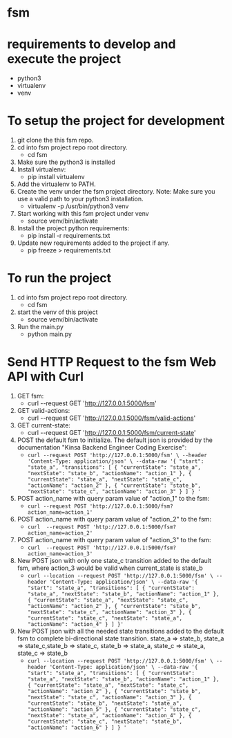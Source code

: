 # fsm

# requirements to develop and execute the project
* python3
* virtualenv
* venv

# To setup the project for development
1. git clone the this fsm repo.
2. cd into fsm project repo root directory.
    * cd fsm
3. Make sure the python3 is installed
4. Install virtualenv:
    * pip install virtualenv
5. Add the virtualenv to PATH.
6. Create the venv under the fsm project directory. Note: Make sure you use a valid path to your python3 installation.
    * virtualenv -p /usr/bin/python3 venv
7. Start working with this fsm project under venv
    * source venv/bin/activate 
8. Install the project python requirements:
    * pip install -r requirements.txt
9. Update new requirements added to the project if any.
    * pip freeze > requirements.txt


# To run the project
1. cd into fsm project repo root directory.
    * cd fsm
2. start the venv of this project
    * source venv/bin/activate 
3. Run the main.py
    * python main.py

# Send HTTP Request to the fsm Web API with Curl
1. GET fsm:
    * curl --request GET 'http://127.0.0.1:5000/fsm'
2. GET valid-actions:
    * curl --request GET 'http://127.0.0.1:5000/fsm/valid-actions'
3. GET current-state:
    * curl --request GET 'http://127.0.0.1:5000/fsm/current-state'
4. POST the default fsm to initialize. The default json is provided by the documentation "Kinsa Backend Engineer Coding Exercise":
    * `curl --request POST 'http://127.0.0.1:5000/fsm' \
--header 'Content-Type: application/json' \
--data-raw '{
  "start": "state_a",
  "transitions": [
    {
      "currentState": "state_a",
      "nextState": "state_b",
      "actionName": "action_1"
    },
    {
      "currentState": "state_a",
      "nextState": "state_c",
      "actionName": "action_2"
    },
    {
      "currentState": "state_b",
      "nextState": "state_c",
      "actionName": "action_3"
    }
  ]
}
'`
5. POST action_name with query param value of "action_1" to the fsm:
    * `curl --request POST 'http://127.0.0.1:5000/fsm?action_name=action_1'` 
6. POST action_name with query param value of "action_2" to the fsm:
    * `curl  --request POST 'http://127.0.0.1:5000/fsm?action_name=action_2'` 
7. POST action_name with query param value of "action_3" to the fsm:
    * `curl  --request POST 'http://127.0.0.1:5000/fsm?action_name=action_3'` 
8. New POST json with only one state_c transition added to the default fsm, where action_3 would be valid when current_state is state_b
    * `curl --location --request POST 'http://127.0.0.1:5000/fsm' \
--header 'Content-Type: application/json' \
--data-raw '{
  "start": "state_a",
  "transitions": [
    {
      "currentState": "state_a",
      "nextState": "state_b",
      "actionName": "action_1"
    },
    {
      "currentState": "state_a",
      "nextState": "state_c",
      "actionName": "action_2"
    },
    {
      "currentState": "state_b",
      "nextState": "state_c",
      "actionName": "action_3"
    },
    {
      "currentState": "state_c",
      "nextState": "state_a",
      "actionName": "action_4"
    }
  ]
}'`
9. New POST json with all the needed state transitions added to the default fsm to complete bi-directional state transition. state_a => state_b, state_a => state_c,state_b => state_c, state_b => state_a, state_c => state_a, state_c => state_b
    * `curl --location --request POST 'http://127.0.0.1:5000/fsm' \
--header 'Content-Type: application/json' \
--data-raw '{
  "start": "state_a",
  "transitions": [
    {
      "currentState": "state_a",
      "nextState": "state_b",
      "actionName": "action_1"
    },
    {
      "currentState": "state_a",
      "nextState": "state_c",
      "actionName": "action_2"
    },
    {
      "currentState": "state_b",
      "nextState": "state_c",
      "actionName": "action_3"
    },
    {
      "currentState": "state_b",
      "nextState": "state_a",
      "actionName": "action_5"
    },
    {
      "currentState": "state_c",
      "nextState": "state_a",
      "actionName": "action_4"
    },
    {
      "currentState": "state_c",
      "nextState": "state_b",
      "actionName": "action_6"
    }
  ]
}
'`


    
    

    